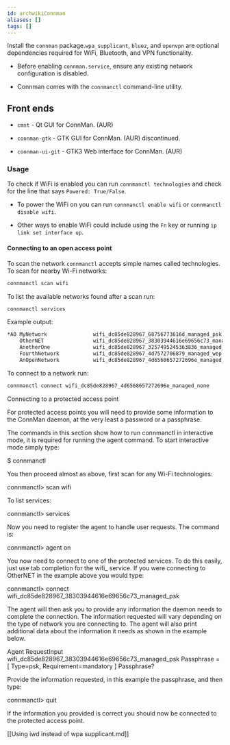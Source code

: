 ```yaml
---
id: archwikiConnman
aliases: []
tags: []
---
```


Install the `connman` package.`wpa_supplicant`, `bluez`, and `openvpn` are
optional dependencies required for WiFi, Bluetooth, and VPN functionality.

- Before enabling `connman.service`, ensure any existing network configuration
  is disabled.

- Connman comes with the `connmanctl` command-line utility.

## Front ends

- `cmst` - Qt GUI for ConnMan. (AUR)

- `connman-gtk` - GTK GUI for ConnMan. (AUR) discontinued.

- `connman-ui-git` - GTK3 Web interface for ConnMan. (AUR)

### Usage

To check if WiFi is enabled you can run `connmanctl technologies` and check for
the line that says `Powered: True/False`.

- To power the WiFi on you can run `connmanctl enable wifi` or `connmanctl
  disable wifi`.

- Other ways to enable WiFi could include using the `Fn` key or running `ip link
  set interface up`.

#### Connecting to an open access point

To scan the network `connmanctl` accepts simple names called technologies. To
scan for nearby Wi-Fi networks:

```bash
connmanctl scan wifi
```
To list the available networks found after a scan run:

```bash
connmanctl services
```

Example output:

```bash
*AO MyNetwork               wifi_dc85de828967_68756773616d_managed_psk
    OtherNET                wifi_dc85de828967_38303944616e69656c73_managed_psk
    AnotherOne              wifi_dc85de828967_3257495245363836_managed_wep
    FourthNetwork           wifi_dc85de828967_4d7572706879_managed_wep
    AnOpenNetwork           wifi_dc85de828967_4d6568657272696e_managed_none

```

To connect to a network run:

```bash
connmanctl connect wifi_dc85de828967_4d6568657272696e_managed_none
```

Connecting to a protected access point

For protected access points you will need to provide some information to the ConnMan daemon, at the very least a password or a passphrase.

The commands in this section show how to run connmanctl in interactive mode, it is required for running the agent command. To start interactive mode simply type:

$ connmanctl

You then proceed almost as above, first scan for any Wi-Fi technologies:

connmanctl> scan wifi

To list services:

connmanctl> services

Now you need to register the agent to handle user requests. The command is:

connmanctl> agent on

You now need to connect to one of the protected services. To do this easily, just use tab completion for the wifi_ service. If you were connecting to OtherNET in the example above you would type:

connmanctl> connect wifi_dc85de828967_38303944616e69656c73_managed_psk

The agent will then ask you to provide any information the daemon needs to complete the connection. The information requested will vary depending on the type of network you are connecting to. The agent will also print additional data about the information it needs as shown in the example below.

Agent RequestInput wifi_dc85de828967_38303944616e69656c73_managed_psk
  Passphrase = [ Type=psk, Requirement=mandatory ]
  Passphrase?

Provide the information requested, in this example the passphrase, and then type:

connmanctl> quit

If the information you provided is correct you should now be connected to the protected access point.

[[Using iwd instead of wpa supplicant.md]]
